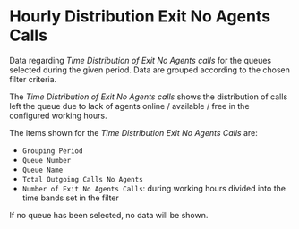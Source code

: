 # Hourly Distribution Exit No Agents Calls

Data regarding *Time Distribution of Exit No Agents calls* 
for the queues selected during the given period.
Data are grouped according to the chosen filter criteria.

The *Time Distribution of Exit No Agents calls* shows the
distribution of calls left the queue due to lack of agents
online / available / free in the configured working hours.

The items shown for the *Time Distribution Exit
No Agents Calls* are:

- `Grouping Period`
- `Queue Number`
- `Queue Name`
- `Total Outgoing Calls No Agents`
- `Number of Exit No Agents Calls`: during working hours
divided into the time bands set in the filter

If no queue has been selected, no data will be shown.
